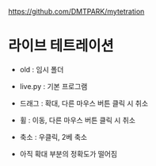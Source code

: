 https://github.com/DMTPARK/mytetration
# 라이브 테트레이션

- old : 임시 폴더
- live.py : 기본 프로그램
- 드래그 : 확대, 다른 마우스 버튼 클릭 시 취소
- 휠 : 이동, 다른 마우스 버튼 클릭 시 취소
- 축소 : 우클릭, 2베 축소

- 아직 확대 부분의 정확도가 떨어짐